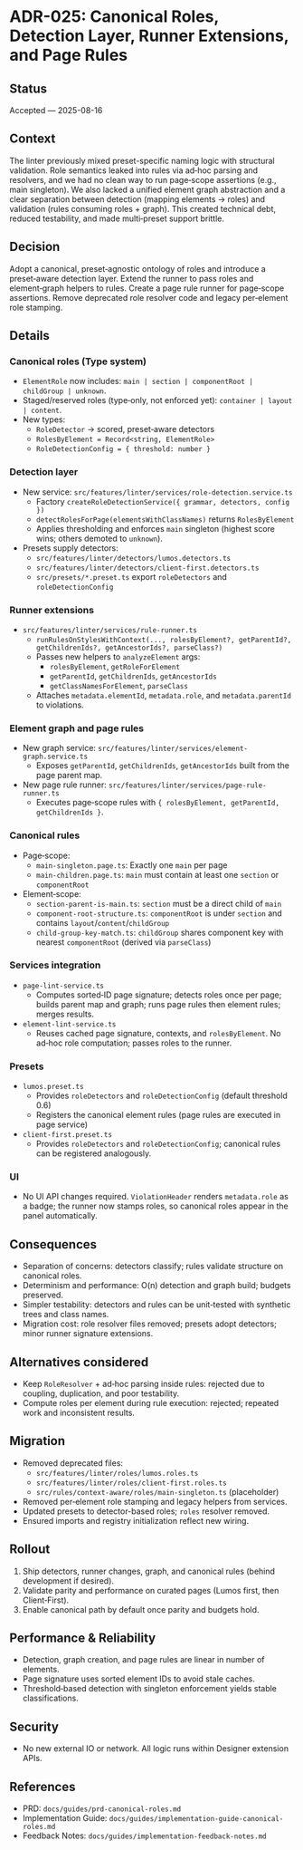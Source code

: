 # ADR-025: Canonical Roles, Detection Layer, Runner Extensions, and Page Rules

## Status

Accepted — 2025-08-16

## Context

The linter previously mixed preset-specific naming logic with structural validation. Role semantics leaked into rules via ad‑hoc parsing and resolvers, and we had no clean way to run page‑scope assertions (e.g., main singleton). We also lacked a unified element graph abstraction and a clear separation between detection (mapping elements → roles) and validation (rules consuming roles + graph). This created technical debt, reduced testability, and made multi‑preset support brittle.

## Decision

Adopt a canonical, preset‑agnostic ontology of roles and introduce a preset‑aware detection layer. Extend the runner to pass roles and element‑graph helpers to rules. Create a page rule runner for page‑scope assertions. Remove deprecated role resolver code and legacy per‑element role stamping.

## Details

### Canonical roles (Type system)

- `ElementRole` now includes: `main | section | componentRoot | childGroup | unknown`.
- Staged/reserved roles (type‑only, not enforced yet): `container | layout | content`.
- New types:
  - `RoleDetector` → scored, preset‑aware detectors
  - `RolesByElement = Record<string, ElementRole>`
  - `RoleDetectionConfig = { threshold: number }`

### Detection layer

- New service: `src/features/linter/services/role-detection.service.ts`
  - Factory `createRoleDetectionService({ grammar, detectors, config })`
  - `detectRolesForPage(elementsWithClassNames)` returns `RolesByElement`
  - Applies thresholding and enforces `main` singleton (highest score wins; others demoted to `unknown`).
- Presets supply detectors:
  - `src/features/linter/detectors/lumos.detectors.ts`
  - `src/features/linter/detectors/client-first.detectors.ts`
  - `src/presets/*.preset.ts` export `roleDetectors` and `roleDetectionConfig`

### Runner extensions

- `src/features/linter/services/rule-runner.ts`
  - `runRulesOnStylesWithContext(..., rolesByElement?, getParentId?, getChildrenIds?, getAncestorIds?, parseClass?)`
  - Passes new helpers to `analyzeElement` args:
    - `rolesByElement`, `getRoleForElement`
    - `getParentId`, `getChildrenIds`, `getAncestorIds`
    - `getClassNamesForElement`, `parseClass`
  - Attaches `metadata.elementId`, `metadata.role`, and `metadata.parentId` to violations.

### Element graph and page rules

- New graph service: `src/features/linter/services/element-graph.service.ts`
  - Exposes `getParentId`, `getChildrenIds`, `getAncestorIds` built from the page parent map.
- New page rule runner: `src/features/linter/services/page-rule-runner.ts`
  - Executes page‑scope rules with `{ rolesByElement, getParentId, getChildrenIds }`.

### Canonical rules

- Page‑scope:
  - `main-singleton.page.ts`: Exactly one `main` per page
  - `main-children.page.ts`: `main` must contain at least one `section` or `componentRoot`
- Element‑scope:
  - `section-parent-is-main.ts`: `section` must be a direct child of `main`
  - `component-root-structure.ts`: `componentRoot` is under `section` and contains `layout`/`content`/`childGroup`
  - `child-group-key-match.ts`: `childGroup` shares component key with nearest `componentRoot` (derived via `parseClass`)

### Services integration

- `page-lint-service.ts`
  - Computes sorted‑ID page signature; detects roles once per page; builds parent map and graph; runs page rules then element rules; merges results.
- `element-lint-service.ts`
  - Reuses cached page signature, contexts, and `rolesByElement`. No ad‑hoc role computation; passes roles to the runner.

### Presets

- `lumos.preset.ts`
  - Provides `roleDetectors` and `roleDetectionConfig` (default threshold 0.6)
  - Registers the canonical element rules (page rules are executed in page service)
- `client-first.preset.ts`
  - Provides `roleDetectors` and `roleDetectionConfig`; canonical rules can be registered analogously.

### UI

- No UI API changes required. `ViolationHeader` renders `metadata.role` as a badge; the runner now stamps roles, so canonical roles appear in the panel automatically.

## Consequences

- Separation of concerns: detectors classify; rules validate structure on canonical roles.
- Determinism and performance: O(n) detection and graph build; budgets preserved.
- Simpler testability: detectors and rules can be unit‑tested with synthetic trees and class names.
- Migration cost: role resolver files removed; presets adopt detectors; minor runner signature extensions.

## Alternatives considered

- Keep `RoleResolver` + ad‑hoc parsing inside rules: rejected due to coupling, duplication, and poor testability.
- Compute roles per element during rule execution: rejected; repeated work and inconsistent results.

## Migration

- Removed deprecated files:
  - `src/features/linter/roles/lumos.roles.ts`
  - `src/features/linter/roles/client-first.roles.ts`
  - `src/rules/context-aware/roles/main-singleton.ts` (placeholder)
- Removed per‑element role stamping and legacy helpers from services.
- Updated presets to detector-based roles; `roles` resolver removed.
- Ensured imports and registry initialization reflect new wiring.

## Rollout

1. Ship detectors, runner changes, graph, and canonical rules (behind development if desired).
2. Validate parity and performance on curated pages (Lumos first, then Client‑First).
3. Enable canonical path by default once parity and budgets hold.

## Performance & Reliability

- Detection, graph creation, and page rules are linear in number of elements.
- Page signature uses sorted element IDs to avoid stale caches.
- Threshold‑based detection with singleton enforcement yields stable classifications.

## Security

- No new external IO or network. All logic runs within Designer extension APIs.

## References

- PRD: `docs/guides/prd-canonical-roles.md`
- Implementation Guide: `docs/guides/implementation-guide-canonical-roles.md`
- Feedback Notes: `docs/guides/implementation-feedback-notes.md`
